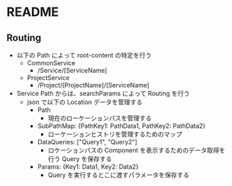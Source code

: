 # README

## Routing

- 以下の Path によって root-content の特定を行う
  - CommonService
    - /Service/[ServiceName]
  - ProjectService
    - /Project/[ProjectName]/[ServiceName]
- Service Path からは、searchParams によって Routing を行う
  - json で以下の Location データを管理する
    - Path
      - 現在のローケーションパスを管理する
    - SubPathMap: {PathKey1: PathData1, PathKey2: PathData2}
      - ローケーションヒストリを管理するためのマップ
    - DataQueries: ["Query1", "Query2"]
      - ロケーションパスの Component を表示するためのデータ取得を行う Query を保存する
    - Params: {Key1: Data1, Key2: Data2}
      - Query を実行するとこに渡すパラメータを保存する
